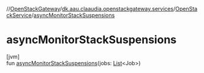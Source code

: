 //[OpenStackGateway](../../../index.md)/[dk.aau.claaudia.openstackgateway.services](../index.md)/[OpenStackService](index.md)/[asyncMonitorStackSuspensions](async-monitor-stack-suspensions.md)

# asyncMonitorStackSuspensions

[jvm]\
fun [asyncMonitorStackSuspensions](async-monitor-stack-suspensions.md)(jobs: [List](https://kotlinlang.org/api/latest/jvm/stdlib/kotlin.collections/-list/index.html)&lt;Job&gt;)
